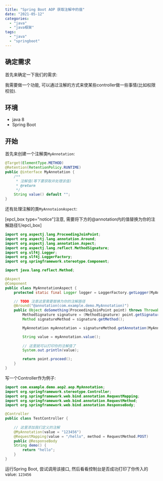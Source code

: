 ```yaml
---
title: "Spring Boot AOP 获取注解中的值"
date: "2021-05-12"
categories: 
  - "java"
  - "java框架"
tags: 
  - "java"
  - "springboot"
---
```


## 确定需求

首先来确定一下我们的需求:

我需要做一个功能, 可以通过注解的方式来使某些controller做一些事情(比如权限校验).

## 环境

- java 8
- Spring Boot

## 开始

首先来创建一个注解类`MyAnnotation`:

```java
@Target(ElementType.METHOD)
@Retention(RetentionPolicy.RUNTIME)
public @interface MyAnnotation {
    /**
     * 注解值(等下要获取并处理该值)
     * @return
     */
    String value() default "";
}
```

还有处理注解的类`MyAnnotaionAspect`:

\[epcl\_box type="notice"\]注意, 需要将下方的@annotation内的值替换为你的注解路径!\[/epcl\_box\]

```java
import org.aspectj.lang.ProceedingJoinPoint;
import org.aspectj.lang.annotation.Around;
import org.aspectj.lang.annotation.Aspect;
import org.aspectj.lang.reflect.MethodSignature;
import org.slf4j.Logger;
import org.slf4j.LoggerFactory;
import org.springframework.stereotype.Component;

import java.lang.reflect.Method;

@Aspect
@Component
public class MyAnnotationAspect {
    protected static final Logger logger = LoggerFactory.getLogger(MyAnnotationAspect.class);

    // TODO 注意这里需要替换为你的注解路径
    @Around("@annotation(com.example.demo.MyAnnotation)")
    public Object doSomething(ProceedingJoinPoint point) throws Throwable {
        MethodSignature signature = (MethodSignature) point.getSignature();
        Method signatureMethod = signature.getMethod();

        MyAnnotation myAnnotation = signatureMethod.getAnnotation(MyAnnotation.class);

        String value = myAnnotation.value();
        
        // 这里就可以打印你的注解值了
        System.out.println(value);

        return point.proceed();
    }
}
```

写一个Controller作为例子:

```java
import com.example.demo.aop2.aop.MyAnnotation;
import org.springframework.stereotype.Controller;
import org.springframework.web.bind.annotation.RequestMapping;
import org.springframework.web.bind.annotation.RequestMethod;
import org.springframework.web.bind.annotation.ResponseBody;

@Controller
public class TestController {
    
    // 这里添加我们定义的注解
    @MyAnnotation(value = "123456")
    @RequestMapping(value = "/hello", method = RequestMethod.POST)
    public @ResponseBody
    String demo() {
        return "hello";
    }
}
```

运行Spring Boot, 尝试调用该接口, 然后看看控制台是否成功打印了你传入的value: `123456`
